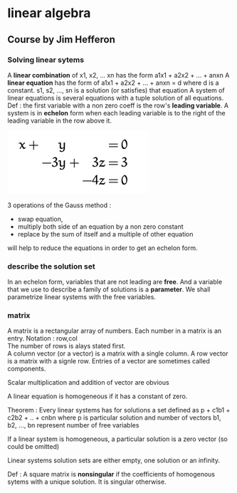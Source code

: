 # linear algebra

## Course by Jim Hefferon

### Solving linear sytems
A **linear combination** of x1, x2, ... xn has the form a1x1 + a2x2 + ... + anxn
A **linear equation** has the form of a1x1 + a2x2 + ... + anxn = d where d is a constant. s1, s2, ..., sn is a solution (or satisfies) that equation
A system of linear equations is several equations with a tuple solution of all equations. 
Def : the first variable with a non zero coeff is the row's **leading variable**.
A system is in **echelon** form when each leading variable is to the right of the leading variable in the row above it.

![echelon form](img/echelon_form.png)

3 operations of the Gauss method :
- swap equation, 
- multiply both side of an equation by a non zero constant
- replace by the sum of itself and a multiple of other equation

will help to reduce the equations in order to get an echelon form. 


### describe the solution set
In an echelon form, variables that are not leading are **free**. And a variable that we use to describe a family of solutions is a **parameter**. We shall parametrize linear systems with the free variables.   

### matrix
A matrix is a rectangular array of numbers. Each number in a matrix is an entry. Notation : row,col  
The number of rows is alays stated first.  
A column vector (or a vector) is a matrix with a single column. A row vector is a matrix with a signle row. Entries of a vector are sometimes called components.

Scalar multiplication and addition of vector are obvious  

A linear equation is homogeneous if it has a constant of zero.  

Theorem : Every linear systems has for solutions a set defined as p + c1b1 + c2b2 + .. + cnbn where p is particular solution and number of vectors b1, b2, ..., bn represent number of free variables 

If a linear system is homogeneous, a particular solution is a zero vector (so could be omitted)   

Linear systems solution sets are either empty, one solution or an infinity.  

Def : A square matrix is **nonsingular** if the coefficients of homogenous sytems with a unique solution. It is singular otherwise. 



